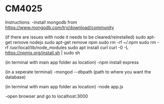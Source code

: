 # CM4025

Instructions:
-install mongodb from https://www.mongodb.com/try/download/community

(if there are issues with node it needs to be cleared/reinstalled)
sudo apt-get remove nodejs
sudo apt-get remove npm
sudo rm -rf ~/.npm
sudo rm -rf /usr/local/lib/node_modules
sudo apt install curl
curl -0 -L https://npmjs.org/install.sh | sudo sh

(in terminal with main app folder as location)
-npm install express

(in a seperate terminal)
-mongod --dbpath (path to where you want the database)

(in terminal with main app folder as location)
-node app.js

-open browser and go to localhost:3000
